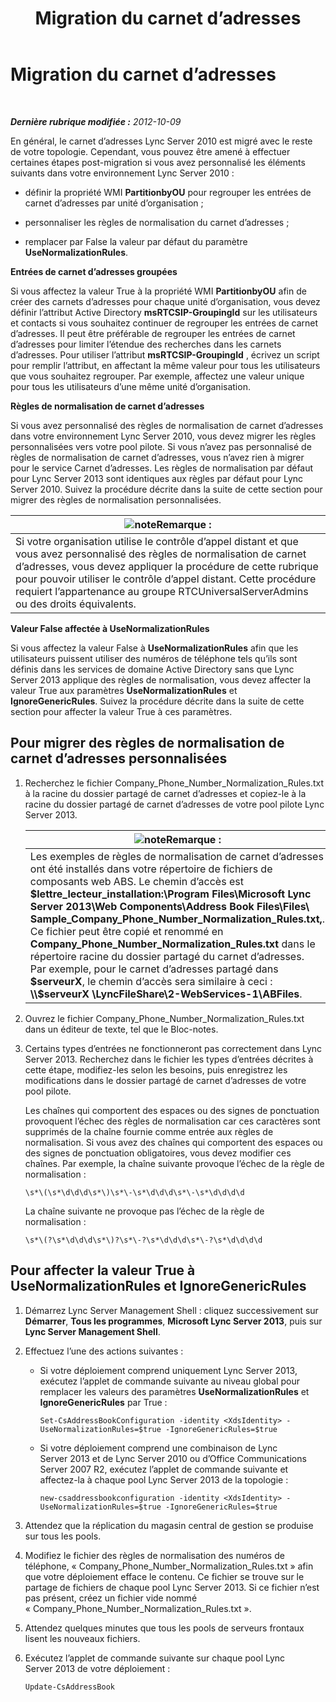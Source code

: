 ﻿---
title: Migration du carnet d’adresses
TOCTitle: Migration du carnet d’adresses
ms:assetid: ac7f0f39-4c6d-4702-8e25-93a73e3d800f
ms:mtpsurl: https://technet.microsoft.com/fr-fr/library/JJ205160(v=OCS.15)
ms:contentKeyID: 49298496
ms.date: 05/20/2016
mtps_version: v=OCS.15
ms.translationtype: HT
---

# Migration du carnet d’adresses

 

_**Dernière rubrique modifiée :** 2012-10-09_

En général, le carnet d’adresses Lync Server 2010 est migré avec le reste de votre topologie. Cependant, vous pouvez être amené à effectuer certaines étapes post-migration si vous avez personnalisé les éléments suivants dans votre environnement Lync Server 2010 :

  - définir la propriété WMI **PartitionbyOU** pour regrouper les entrées de carnet d’adresses par unité d’organisation ;

  - personnaliser les règles de normalisation du carnet d’adresses ;

  - remplacer par False la valeur par défaut du paramètre **UseNormalizationRules**.

**Entrées de carnet d’adresses groupées**

Si vous affectez la valeur True à la propriété WMI **PartitionbyOU** afin de créer des carnets d’adresses pour chaque unité d’organisation, vous devez définir l’attribut Active Directory **msRTCSIP-GroupingId** sur les utilisateurs et contacts si vous souhaitez continuer de regrouper les entrées de carnet d’adresses. Il peut être préférable de regrouper les entrées de carnet d’adresses pour limiter l’étendue des recherches dans les carnets d’adresses. Pour utiliser l’attribut **msRTCSIP-GroupingId** , écrivez un script pour remplir l’attribut, en affectant la même valeur pour tous les utilisateurs que vous souhaitez regrouper. Par exemple, affectez une valeur unique pour tous les utilisateurs d’une même unité d’organisation.

**Règles de normalisation de carnet d’adresses**

Si vous avez personnalisé des règles de normalisation de carnet d’adresses dans votre environnement Lync Server 2010, vous devez migrer les règles personnalisées vers votre pool pilote. Si vous n’avez pas personnalisé de règles de normalisation de carnet d’adresses, vous n’avez rien à migrer pour le service Carnet d’adresses. Les règles de normalisation par défaut pour Lync Server 2013 sont identiques aux règles par défaut pour Lync Server 2010. Suivez la procédure décrite dans la suite de cette section pour migrer des règles de normalisation personnalisées.

<table>
<thead>
<tr class="header">
<th><img src="images/Gg398920.note(OCS.15).gif" title="note" alt="note" />Remarque :</th>
</tr>
</thead>
<tbody>
<tr class="odd">
<td>Si votre organisation utilise le contrôle d’appel distant et que vous avez personnalisé des règles de normalisation de carnet d’adresses, vous devez appliquer la procédure de cette rubrique pour pouvoir utiliser le contrôle d’appel distant. Cette procédure requiert l’appartenance au groupe RTCUniversalServerAdmins ou des droits équivalents.</td>
</tr>
</tbody>
</table>


**Valeur False affectée à UseNormalizationRules**

Si vous affectez la valeur False à **UseNormalizationRules** afin que les utilisateurs puissent utiliser des numéros de téléphone tels qu’ils sont définis dans les services de domaine Active Directory sans que Lync Server 2013 applique des règles de normalisation, vous devez affecter la valeur True aux paramètres **UseNormalizationRules** et **IgnoreGenericRules**. Suivez la procédure décrite dans la suite de cette section pour affecter la valeur True à ces paramètres.

## Pour migrer des règles de normalisation de carnet d’adresses personnalisées

1.  Recherchez le fichier Company\_Phone\_Number\_Normalization\_Rules.txt à la racine du dossier partagé de carnet d’adresses et copiez-le à la racine du dossier partagé de carnet d’adresses de votre pool pilote Lync Server 2013.
    
    <table>
    <thead>
    <tr class="header">
    <th><img src="images/Gg398920.note(OCS.15).gif" title="note" alt="note" />Remarque :</th>
    </tr>
    </thead>
    <tbody>
    <tr class="odd">
    <td>Les exemples de règles de normalisation de carnet d’adresses ont été installés dans votre répertoire de fichiers de composants web ABS. Le chemin d’accès est <strong>$lettre_lecteur_installation:\Program Files\Microsoft Lync Server 2013\Web Components\Address Book Files\Files\ Sample_Company_Phone_Number_Normalization_Rules.txt,</strong>. Ce fichier peut être copié et renommé en <strong>Company_Phone_Number_Normalization_Rules.txt</strong> dans le répertoire racine du dossier partagé du carnet d’adresses. Par exemple, pour le carnet d’adresses partagé dans <strong>$serveurX</strong>, le chemin d’accès sera similaire à ceci : <strong>\\$serveurX \LyncFileShare\2-WebServices-1\ABFiles</strong>.</td>
    </tr>
    </tbody>
    </table>


2.  Ouvrez le fichier Company\_Phone\_Number\_Normalization\_Rules.txt dans un éditeur de texte, tel que le Bloc-notes.

3.  Certains types d’entrées ne fonctionneront pas correctement dans Lync Server 2013. Recherchez dans le fichier les types d’entrées décrites à cette étape, modifiez-les selon les besoins, puis enregistrez les modifications dans le dossier partagé de carnet d’adresses de votre pool pilote.
    
    Les chaînes qui comportent des espaces ou des signes de ponctuation provoquent l’échec des règles de normalisation car ces caractères sont supprimés de la chaîne fournie comme entrée aux règles de normalisation. Si vous avez des chaînes qui comportent des espaces ou des signes de ponctuation obligatoires, vous devez modifier ces chaînes. Par exemple, la chaîne suivante provoque l’échec de la règle de normalisation :
    
        \s*\(\s*\d\d\d\s*\)\s*\-\s*\d\d\d\s*\-\s*\d\d\d\d
    
    La chaîne suivante ne provoque pas l’échec de la règle de normalisation :
    
        \s*\(?\s*\d\d\d\s*\)?\s*\-?\s*\d\d\d\s*\-?\s*\d\d\d\d

## Pour affecter la valeur True à UseNormalizationRules et IgnoreGenericRules

1.  Démarrez Lync Server Management Shell : cliquez successivement sur **Démarrer**, **Tous les programmes**, **Microsoft Lync Server 2013**, puis sur **Lync Server Management Shell**.

2.  Effectuez l’une des actions suivantes :
    
      - Si votre déploiement comprend uniquement Lync Server 2013, exécutez l’applet de commande suivante au niveau global pour remplacer les valeurs des paramètres **UseNormalizationRules** et **IgnoreGenericRules** par True :
        
            Set-CsAddressBookConfiguration -identity <XdsIdentity> -UseNormalizationRules=$true -IgnoreGenericRules=$true
    
      - Si votre déploiement comprend une combinaison de Lync Server 2013 et de Lync Server 2010 ou d’Office Communications Server 2007 R2, exécutez l’applet de commande suivante et affectez-la à chaque pool Lync Server 2013 de la topologie :
        
            new-csaddressbookconfiguration -identity <XdsIdentity> -UseNormalizationRules=$true -IgnoreGenericRules=$true

3.  Attendez que la réplication du magasin central de gestion se produise sur tous les pools.

4.  Modifiez le fichier des règles de normalisation des numéros de téléphone, « Company\_Phone\_Number\_Normalization\_Rules.txt » afin que votre déploiement efface le contenu. Ce fichier se trouve sur le partage de fichiers de chaque pool Lync Server 2013. Si ce fichier n’est pas présent, créez un fichier vide nommé « Company\_Phone\_Number\_Normalization\_Rules.txt ».

5.  Attendez quelques minutes que tous les pools de serveurs frontaux lisent les nouveaux fichiers.

6.  Exécutez l’applet de commande suivante sur chaque pool Lync Server 2013 de votre déploiement :
    
        Update-CsAddressBook

